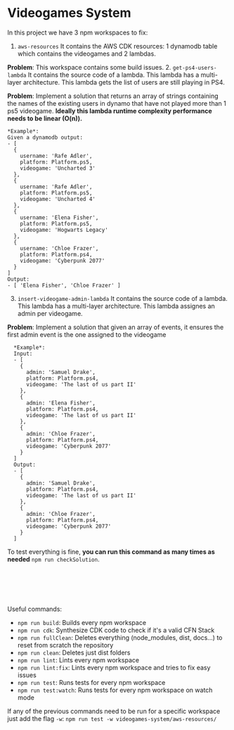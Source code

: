 # Videogames System

In this project we have 3 npm workspaces to fix:
  1. `aws-resources` It contains the AWS CDK resources: 1 dynamodb table which contains the videogames and 2 lambdas.

  **Problem**: This workspace contains some build issues.
  2. `get-ps4-users-lambda` It contains the source code of a lambda. This lambda has a multi-layer architecture. This lambda
  gets the list of users are still playing in PS4.

  **Problem**: Implement a solution that returns an array of strings containing the names of the existing users in dynamo
  that have not played more than 1 ps5 videogame. **Ideally this lambda runtime complexity performance needs to be linear (O(n)).**

  ```
  *Example*:
  Given a dynamodb output:
  - [
    {
      username: 'Rafe Adler',
      platform: Platform.ps5,
      videogame: 'Uncharted 3'
    },
    {
      username: 'Rafe Adler',
      platform: Platform.ps5,
      videogame: 'Uncharted 4'
    },
    {
      username: 'Elena Fisher',
      platform: Platform.ps5,
      videogame: 'Hogwarts Legacy'
    },
    {
      username: 'Chloe Frazer',
      platform: Platform.ps4,
      videogame: 'Cyberpunk 2077'
    }
  ]
  Output:
  - [ 'Elena Fisher', 'Chloe Frazer' ]
  ```

  3. `insert-videogame-admin-lambda` It contains the source code of a lambda. This lambda has a multi-layer architecture.
  This lambda assignes an admin per videogame.

  **Problem**: Implement a solution that given an array of events, it ensures the first admin event is the one assigned to the videogame

  ```
    *Example*:
    Input:
    - [
      {
        admin: 'Samuel Drake',
        platform: Platform.ps4,
        videogame: 'The last of us part II'
      },
      {
        admin: 'Elena Fisher',
        platform: Platform.ps4,
        videogame: 'The last of us part II'
      },
      {
        admin: 'Chloe Frazer',
        platform: Platform.ps4,
        videogame: 'Cyberpunk 2077'
      }
    ]
    Output:
    - [
      {
        admin: 'Samuel Drake',
        platform: Platform.ps4,
        videogame: 'The last of us part II'
      },
      {
        admin: 'Chloe Frazer',
        platform: Platform.ps4,
        videogame: 'Cyberpunk 2077'
      }
    ]
  ```

To test everything is fine, **you can run this command as many times as needed** `npm run checkSolution`.

<br>
<br>
<br>
<br>

Useful commands:
- `npm run build`: Builds every npm workspace
- `npm run cdk`: Synthesize CDK code to check if it's a valid CFN Stack
- `npm run fullClean`: Deletes everything (node_modules, dist, docs...) to reset from scratch the repository
- `npm run clean`: Deletes just dist folders
- `npm run lint`: Lints every npm workspace
- `npm run lint:fix`: Lints every npm workspace and tries to fix easy issues
- `npm run test`: Runs tests for every npm workspace
- `npm run test:watch`: Runs tests for every npm workspace on watch mode

If any of the previous commands need to be run for a specific workspace just add the flag `-w`:
`npm run test -w videogames-system/aws-resources/`
